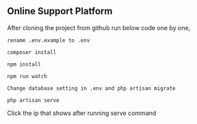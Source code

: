## Online Support Platform

After cloning the project from github run below code one by one,

```
rename .env.example to .env
```

```
composer install
```

```
npm install
```

```
npm run watch
```

```
Change database setting in .env and php artisan migrate
```

```
php artisan serve
```

Click the ip that shows after running serve command

